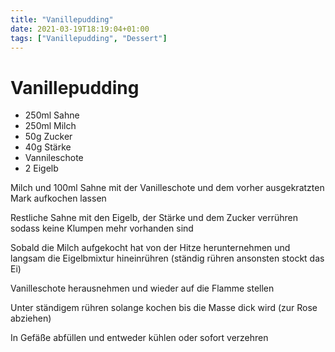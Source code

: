 ```yaml
---
title: "Vanillepudding"
date: 2021-03-19T18:19:04+01:00
tags: ["Vanillepudding", "Dessert"]
---
```



Vanillepudding
============

- 250ml Sahne
- 250ml Milch
- 50g Zucker
- 40g Stärke
- Vannileschote
- 2 Eigelb

Milch und 100ml Sahne mit der Vanilleschote und dem vorher ausgekratzten Mark aufkochen lassen

Restliche Sahne mit den Eigelb, der Stärke und dem Zucker verrühren sodass keine Klumpen mehr vorhanden sind

Sobald die Milch aufgekocht hat von der Hitze herunternehmen und langsam die Eigelbmixtur hineinrühren (ständig rühren ansonsten stockt das Ei) 

Vanilleschote herausnehmen und wieder auf die Flamme stellen

Unter ständigem rühren solange kochen bis die Masse dick wird (zur Rose abziehen)

In Gefäße abfüllen und entweder kühlen oder sofort verzehren
